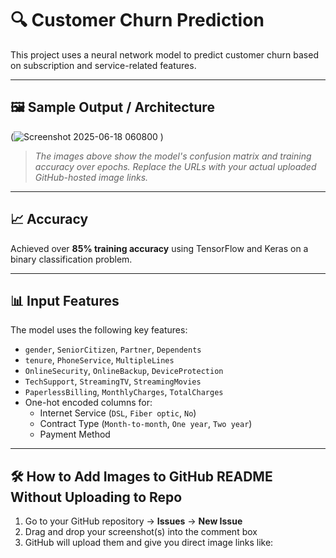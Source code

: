 # 🔍 Customer Churn Prediction

This project uses a neural network model to predict customer churn based on subscription and service-related features.

---

## 🖼️ Sample Output / Architecture

(![Screenshot 2025-06-18 060800](https://github.com/user-attachments/assets/8fd69f69-7fc7-4b83-983e-1655ae9d0c4a)
)

> _The images above show the model's confusion matrix and training accuracy over epochs. Replace the URLs with your actual uploaded GitHub-hosted image links._

---

## 📈 Accuracy

Achieved over **85% training accuracy** using TensorFlow and Keras on a binary classification problem.

---

## 📊 Input Features

The model uses the following key features:

- `gender`, `SeniorCitizen`, `Partner`, `Dependents`
- `tenure`, `PhoneService`, `MultipleLines`
- `OnlineSecurity`, `OnlineBackup`, `DeviceProtection`
- `TechSupport`, `StreamingTV`, `StreamingMovies`
- `PaperlessBilling`, `MonthlyCharges`, `TotalCharges`
- One-hot encoded columns for:
  - Internet Service (`DSL`, `Fiber optic`, `No`)
  - Contract Type (`Month-to-month`, `One year`, `Two year`)
  - Payment Method

---

## 🛠 How to Add Images to GitHub README Without Uploading to Repo

1. Go to your GitHub repository → **Issues** → **New Issue**
2. Drag and drop your screenshot(s) into the comment box
3. GitHub will upload them and give you direct image links like:





